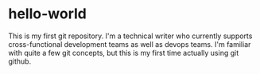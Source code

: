 # hello-world
This is my first git repository. I'm a technical writer who currently supports cross-functional development teams as well as devops teams. I'm familiar with quite a few git concepts, but this is my first time actually using git github.
